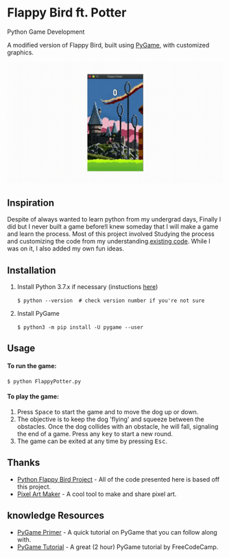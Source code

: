 # Flappy Bird ft. Potter
Python Game Development

A modified version of Flappy Bird, built using [PyGame](https://www.pygame.org/), with customized graphics.

![app demo](GameDemo.gif)


## Inspiration
Despite of always wanted to learn python from my undergrad days, Finally I did but I never built a game before!I knew someday that I will make a game and learn the process. Most of this project involved Studying the process and customizing the code from my understanding.[existing code](https://github.com/popadi/python-flappy-bird). While I was on it, I also added my own fun ideas.

## Installation
1. Install Python 3.7.x if necessary (instuctions [here](https://realpython.com/installing-python))

    `$ python --version  # check version number if you're not sure`

2. Install PyGame

    `$ python3 -m pip install -U pygame --user`

## Usage
#### To run the game:
    $ python FlappyPotter.py

#### To play the game:
1. Press <kbd>Space</kbd> to start the game and to move the dog up or down.
2. The objective is to keep the dog 'flying' and squeeze between the obstacles. Once the dog collides with an obstacle, he will fall, signaling the end of a game. Press any <kbd>key</kbd> to start a new round.
3. The game can be exited at any time by pressing <kbd>Esc</kbd>.

## Thanks

* [Python Flappy Bird Project](https://github.com/popadi/python-flappy-bird) - All of the code presented here is based off this project.
* [Pixel Art Maker](http://pixelartmaker.com/) - A cool tool to make and share pixel art.

## knowledge Resources

* [PyGame Primer](https://realpython.com/pygame-a-primer/) - A quick tutorial on PyGame that you can follow along with.
* [PyGame Tutorial](https://www.youtube.com/watch?v=FfWpgLFMI7w) - A great (2 hour) PyGame tutorial by FreeCodeCamp.
